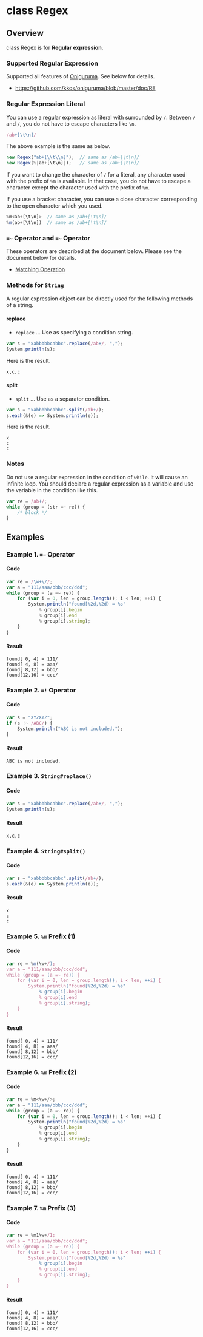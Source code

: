 # class Regex

## Overview

class Regex is for **Regular expression**.

### Supported Regular Expression

Supported all features of [Oniguruma](https://github.com/kkos/oniguruma).
See below for details.

* https://github.com/kkos/oniguruma/blob/master/doc/RE

### Regular Expression Literal

You can use a regular expression as literal with surrounded by `/`.
Between `/` and `/`, you do not have to escape characters like `\n`.

```javascript
/ab+[\t\n]/
```

The above example is the same as below.

```javascript
new Regex("ab+[\\t\\n]");  // same as /ab+[\t\n]/
new Regex(%|ab+[\t\n]|);   // same as /ab+[\t\n]/
```

If you want to change the character of `/` for a literal, any character used with the prefix of `%m` is available.
In that case, you do not have to escape a character except the character used with the prefix of `%m`.

If you use a bracket character, you can use a close character corresponding to the open character which you used.

```javascript
%m<ab+[\t\n]>  // same as /ab+[\t\n]/
%m(ab+[\t\n])  // same as /ab+[\t\n]/
```

### `=~` Operator and `=~` Operator

These operators are described at the document below.
Please see the document below for details.

*   [Matching Operation](../../statement/expression/matching.md)

### Methods for `String`

A regular expression object can be directly used for the following methods of a string.

#### replace

* `replace` ... Use as specifying a condition string.

```javascript
var s = "xabbbbbcabbc".replace(/ab+/, ",");
System.println(s);
```

Here is the result.

```
x,c,c
```

#### split

* `split` ... Use as a separator condition.

```javascript
var s = "xabbbbbcabbc".split(/ab+/);
s.each(&(e) => System.println(e));
```

Here is the result.

```
x
c
c
```

### Notes

Do not use a regular expression in the condition of `while`. It will cause an infinite loop.
You should declare a regular expression as a variable and use the variable in the condition like this.

```javascript
var re = /ab+/;
while (group = (str =~ re)) {
    /* block */
}
```

## Examples

### Example 1. `=~` Operator

#### Code

```javascript
var re = /\w+\//;
var a = "111/aaa/bbb/ccc/ddd";
while (group = (a =~ re)) {
    for (var i = 0, len = group.length(); i < len; ++i) {
        System.println("found[%2d,%2d) = %s"
            % group[i].begin
            % group[i].end
            % group[i].string);
    }
}
```

#### Result

```
found[ 0, 4) = 111/
found[ 4, 8) = aaa/
found[ 8,12) = bbb/
found[12,16) = ccc/
```

### Example 2. `=!` Operator

#### Code

```javascript
var s = "XYZXYZ";
if (s !~ /ABC/) {
    System.println("ABC is not included.");
}
```

#### Result

```
ABC is not included.
```

### Example 3. `String#replace()`

#### Code

```javascript
var s = "xabbbbbcabbc".replace(/ab+/, ",");
System.println(s);
```

#### Result

```
x,c,c
```

### Example 4. `String#split()`

#### Code

```javascript
var s = "xabbbbbcabbc".split(/ab+/);
s.each(&(e) => System.println(e));
```

#### Result

```
x
c
c
```

### Example 5. `%m` Prefix (1)

#### Code

```javascript
var re = %m(\w+/);
var a = "111/aaa/bbb/ccc/ddd";
while (group = (a =~ re)) {
    for (var i = 0, len = group.length(); i < len; ++i) {
        System.println("found[%2d,%2d) = %s"
            % group[i].begin
            % group[i].end
            % group[i].string);
    }
}
```

#### Result

```
found[ 0, 4) = 111/
found[ 4, 8) = aaa/
found[ 8,12) = bbb/
found[12,16) = ccc/
```

### Example 6. `%m` Prefix (2)

#### Code

```javascript
var re = %m<\w+/>;
var a = "111/aaa/bbb/ccc/ddd";
while (group = (a =~ re)) {
    for (var i = 0, len = group.length(); i < len; ++i) {
        System.println("found[%2d,%2d) = %s"
            % group[i].begin
            % group[i].end
            % group[i].string);
    }
}
```

#### Result

```
found[ 0, 4) = 111/
found[ 4, 8) = aaa/
found[ 8,12) = bbb/
found[12,16) = ccc/
```

### Example 7. `%m` Prefix (3)

#### Code

```javascript
var re = %m1\w+/1;
var a = "111/aaa/bbb/ccc/ddd";
while (group = (a =~ re)) {
    for (var i = 0, len = group.length(); i < len; ++i) {
        System.println("found[%2d,%2d) = %s"
            % group[i].begin
            % group[i].end
            % group[i].string);
    }
}
```

#### Result

```
found[ 0, 4) = 111/
found[ 4, 8) = aaa/
found[ 8,12) = bbb/
found[12,16) = ccc/
```
